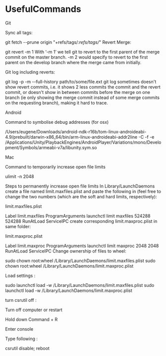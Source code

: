 # UsefulCommands

Git

Sync all tags:

git fetch --prune origin "+refs/tags/*:refs/tags/*"
Revert Merge:

git revert -m 1 <merge-commit>
With ‘-m 1’ we tell git to revert to the first parent of the merge commit on the master branch. -m 2 would specify to revert to the first parent on the develop branch where the merge came from initially.



Git log including reverts:

git log -p -m --full-history path/to/some/file.ext
git log sometimes doesn't show revert commits, i.e. it shows 2 less commits the commit and the revert commit, or doesn't show in between commits before the merge on one branch (ie only showing the merge commit instead of some merge commits on the requesting branch), making it hard to trace.


Android

Command to symbolise debug addresses (for osx)

/Users/eugene/Downloads/android-ndk-r16b/tom-linux-androideabi-4.9/prebuilt/darwin-x86_64/bin/arm-linux-androideabi-addr2line -C -f -e /Applications/Unity/PlaybackEngines/AndroidPlayer/Variations/mono/Development/Symbols/armeabi-v7a/libunity.sym.so

Mac

Command to temporarily increase open file limits

ulimit -n 2048

Steps to permanently increase open file limits
In Library/LaunchDaemons create a file named limit.maxfiles.plist and paste the following in (feel free to change the two numbers (which are the soft and hard limits, respectively):

limit.maxfiles.plist
<?xml version="1.0" encoding="UTF-8"?>
<!DOCTYPE plist PUBLIC "-//Apple//DTD PLIST 1.0//EN"
"http://www.apple.com/DTDs/PropertyList-1.0.dtd">
<plist version="1.0">
<dict>
<key>Label</key>
<string>limit.maxfiles</string>
<key>ProgramArguments</key>
<array>
<string>launchctl</string>
<string>limit</string>
<string>maxfiles</string>
<string>524288</string>
<string>524288</string>
</array>
<key>RunAtLoad</key>
<true/>
<key>ServiceIPC</key>
<false/>
</dict>
</plist>
create corresponding limit.maxproc.plist in same folder:

limit.maxproc.plist
<?xml version="1.0" encoding="UTF-8"?>
<!DOCTYPE plist PUBLIC "-//Apple/DTD PLIST 1.0//EN" "http://www.apple.com/DTDs/PropertyList-1.0.dtd">
<plist version="1.0">
<dict>
<key>Label</key>
<string>limit.maxproc</string>
<key>ProgramArguments</key>
<array>
<string>launchctl</string>
<string>limit</string>
<string>maxproc</string>
<string>2048</string>
<string>2048</string>
</array>
<key>RunAtLoad</key>
<true />
<key>ServiceIPC</key>
<false />
</dict>
</plist>
Change ownership of files to wheel:

sudo chown root:wheel /Library/LaunchDaemons/limit.maxfiles.plist
sudo chown root:wheel /Library/LaunchDaemons/limit.maxproc.plist

Load settings :

sudo launchctl load -w /Library/LaunchDaemons/limit.maxfiles.plist
sudo launchctl load -w /Library/LaunchDaemons/limit.maxproc.plist

turn csrutil off :

Turn off computer or restart

Hold down Command + R

Enter console

Type following :

csrutil disable; reboot
